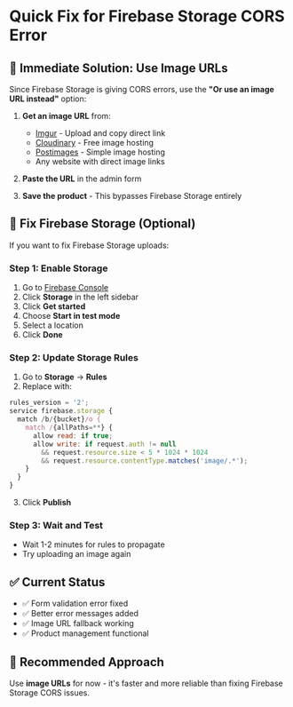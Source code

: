 # Quick Fix for Firebase Storage CORS Error

## 🚨 **Immediate Solution: Use Image URLs**

Since Firebase Storage is giving CORS errors, use the **"Or use an image URL instead"** option:

1. **Get an image URL** from:
   - [Imgur](https://imgur.com/) - Upload and copy direct link
   - [Cloudinary](https://cloudinary.com/) - Free image hosting
   - [Postimages](https://postimages.org/) - Simple image hosting
   - Any website with direct image links

2. **Paste the URL** in the admin form
3. **Save the product** - This bypasses Firebase Storage entirely

## 🔧 **Fix Firebase Storage (Optional)**

If you want to fix Firebase Storage uploads:

### Step 1: Enable Storage
1. Go to [Firebase Console](https://console.firebase.google.com/project/xperiodkids)
2. Click **Storage** in the left sidebar
3. Click **Get started**
4. Choose **Start in test mode**
5. Select a location
6. Click **Done**

### Step 2: Update Storage Rules
1. Go to **Storage** → **Rules**
2. Replace with:
```javascript
rules_version = '2';
service firebase.storage {
  match /b/{bucket}/o {
    match /{allPaths=**} {
      allow read: if true;
      allow write: if request.auth != null
        && request.resource.size < 5 * 1024 * 1024
        && request.resource.contentType.matches('image/.*');
    }
  }
}
```
3. Click **Publish**

### Step 3: Wait and Test
- Wait 1-2 minutes for rules to propagate
- Try uploading an image again

## ✅ **Current Status**
- ✅ Form validation error fixed
- ✅ Better error messages added
- ✅ Image URL fallback working
- ✅ Product management functional

## 🎯 **Recommended Approach**
Use **image URLs** for now - it's faster and more reliable than fixing Firebase Storage CORS issues. 